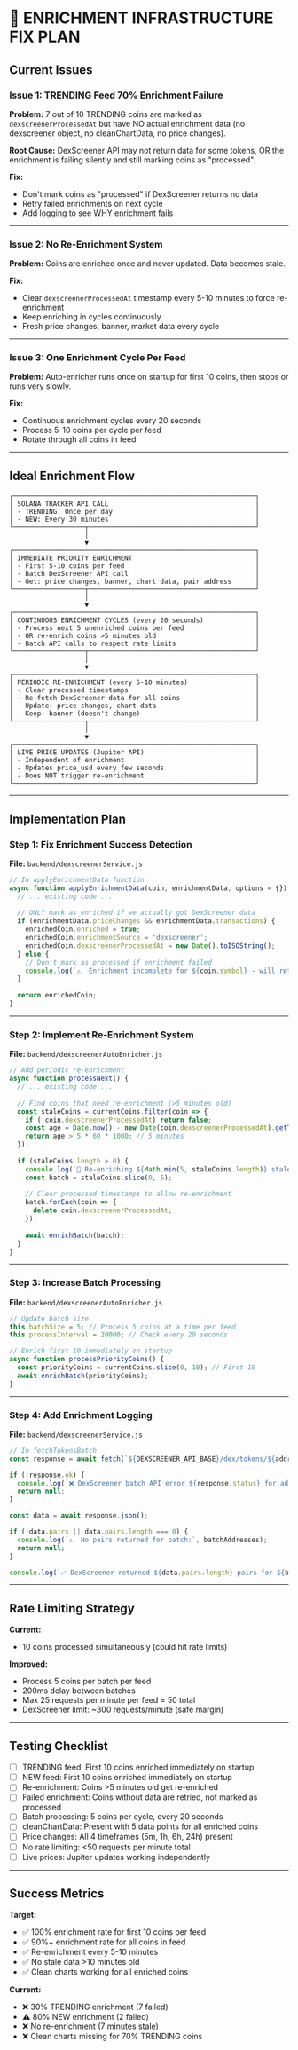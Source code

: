 # 🔧 ENRICHMENT INFRASTRUCTURE FIX PLAN

## Current Issues

### Issue 1: TRENDING Feed 70% Enrichment Failure
**Problem:** 7 out of 10 TRENDING coins are marked as `dexscreenerProcessedAt` but have NO actual enrichment data (no dexscreener object, no cleanChartData, no price changes).

**Root Cause:** DexScreener API may not return data for some tokens, OR the enrichment is failing silently and still marking coins as "processed".

**Fix:**
- Don't mark coins as "processed" if DexScreener returns no data
- Retry failed enrichments on next cycle
- Add logging to see WHY enrichment fails

---

### Issue 2: No Re-Enrichment System
**Problem:** Coins are enriched once and never updated. Data becomes stale.

**Fix:**
- Clear `dexscreenerProcessedAt` timestamp every 5-10 minutes to force re-enrichment
- Keep enriching in cycles continuously
- Fresh price changes, banner, market data every cycle

---

### Issue 3: One Enrichment Cycle Per Feed
**Problem:** Auto-enricher runs once on startup for first 10 coins, then stops or runs very slowly.

**Fix:**
- Continuous enrichment cycles every 20 seconds
- Process 5-10 coins per cycle per feed
- Rotate through all coins in feed

---

## Ideal Enrichment Flow

```
┌─────────────────────────────────────────────────────────────┐
│ SOLANA TRACKER API CALL                                     │
│ - TRENDING: Once per day                                    │
│ - NEW: Every 30 minutes                                     │
└──────────────────┬──────────────────────────────────────────┘
                   │
                   ▼
┌─────────────────────────────────────────────────────────────┐
│ IMMEDIATE PRIORITY ENRICHMENT                               │
│ - First 5-10 coins per feed                                 │
│ - Batch DexScreener API call                                │
│ - Get: price changes, banner, chart data, pair address      │
└──────────────────┬──────────────────────────────────────────┘
                   │
                   ▼
┌─────────────────────────────────────────────────────────────┐
│ CONTINUOUS ENRICHMENT CYCLES (every 20 seconds)             │
│ - Process next 5 unenriched coins per feed                  │
│ - OR re-enrich coins >5 minutes old                         │
│ - Batch API calls to respect rate limits                    │
└──────────────────┬──────────────────────────────────────────┘
                   │
                   ▼
┌─────────────────────────────────────────────────────────────┐
│ PERIODIC RE-ENRICHMENT (every 5-10 minutes)                 │
│ - Clear processed timestamps                                │
│ - Re-fetch DexScreener data for all coins                   │
│ - Update: price changes, chart data                         │
│ - Keep: banner (doesn't change)                             │
└──────────────────┬──────────────────────────────────────────┘
                   │
                   ▼
┌─────────────────────────────────────────────────────────────┐
│ LIVE PRICE UPDATES (Jupiter API)                            │
│ - Independent of enrichment                                 │
│ - Updates price_usd every few seconds                       │
│ - Does NOT trigger re-enrichment                            │
└─────────────────────────────────────────────────────────────┘
```

---

## Implementation Plan

### Step 1: Fix Enrichment Success Detection
**File:** `backend/dexscreenerService.js`

```javascript
// In applyEnrichmentData function
async function applyEnrichmentData(coin, enrichmentData, options = {}) {
  // ... existing code ...
  
  // ONLY mark as enriched if we actually got DexScreener data
  if (enrichmentData.priceChanges && enrichmentData.transactions) {
    enrichedCoin.enriched = true;
    enrichedCoin.enrichmentSource = 'dexscreener';
    enrichedCoin.dexscreenerProcessedAt = new Date().toISOString();
  } else {
    // Don't mark as processed if enrichment failed
    console.log(`⚠️  Enrichment incomplete for ${coin.symbol} - will retry`);
  }
  
  return enrichedCoin;
}
```

---

### Step 2: Implement Re-Enrichment System
**File:** `backend/dexscreenerAutoEnricher.js`

```javascript
// Add periodic re-enrichment
async function processNext() {
  // ... existing code ...
  
  // Find coins that need re-enrichment (>5 minutes old)
  const staleCoins = currentCoins.filter(coin => {
    if (!coin.dexscreenerProcessedAt) return false;
    const age = Date.now() - new Date(coin.dexscreenerProcessedAt).getTime();
    return age > 5 * 60 * 1000; // 5 minutes
  });
  
  if (staleCoins.length > 0) {
    console.log(`🔄 Re-enriching ${Math.min(5, staleCoins.length)} stale coins...`);
    const batch = staleCoins.slice(0, 5);
    
    // Clear processed timestamps to allow re-enrichment
    batch.forEach(coin => {
      delete coin.dexscreenerProcessedAt;
    });
    
    await enrichBatch(batch);
  }
}
```

---

### Step 3: Increase Batch Processing
**File:** `backend/dexscreenerAutoEnricher.js`

```javascript
// Update batch size
this.batchSize = 5; // Process 5 coins at a time per feed
this.processInterval = 20000; // Check every 20 seconds

// Enrich first 10 immediately on startup
async function processPriorityCoins() {
  const priorityCoins = currentCoins.slice(0, 10); // First 10
  await enrichBatch(priorityCoins);
}
```

---

### Step 4: Add Enrichment Logging
**File:** `backend/dexscreenerService.js`

```javascript
// In fetchTokensBatch
const response = await fetch(`${DEXSCREENER_API_BASE}/dex/tokens/${addressesString}`);

if (!response.ok) {
  console.log(`❌ DexScreener batch API error ${response.status} for addresses:`, batchAddresses);
  return null;
}

const data = await response.json();

if (!data.pairs || data.pairs.length === 0) {
  console.log(`⚠️  No pairs returned for batch:`, batchAddresses);
  return null;
}

console.log(`✅ DexScreener returned ${data.pairs.length} pairs for ${batchAddresses.length} addresses`);
```

---

## Rate Limiting Strategy

**Current:** 
- 10 coins processed simultaneously (could hit rate limits)

**Improved:**
- Process 5 coins per batch per feed
- 200ms delay between batches
- Max 25 requests per minute per feed = 50 total
- DexScreener limit: ~300 requests/minute (safe margin)

---

## Testing Checklist

- [ ] TRENDING feed: First 10 coins enriched immediately on startup
- [ ] NEW feed: First 10 coins enriched immediately on startup
- [ ] Re-enrichment: Coins >5 minutes old get re-enriched
- [ ] Failed enrichment: Coins without data are retried, not marked as processed
- [ ] Batch processing: 5 coins per cycle, every 20 seconds
- [ ] cleanChartData: Present with 5 data points for all enriched coins
- [ ] Price changes: All 4 timeframes (5m, 1h, 6h, 24h) present
- [ ] No rate limiting: <50 requests per minute total
- [ ] Live prices: Jupiter updates working independently

---

## Success Metrics

**Target:**
- ✅ 100% enrichment rate for first 10 coins per feed
- ✅ 90%+ enrichment rate for all coins in feed
- ✅ Re-enrichment every 5-10 minutes
- ✅ No stale data >10 minutes old
- ✅ Clean charts working for all enriched coins

**Current:**
- ❌ 30% TRENDING enrichment (7 failed)
- ⚠️  80% NEW enrichment (2 failed)
- ❌ No re-enrichment (7 minutes stale)
- ❌ Clean charts missing for 70% TRENDING coins
